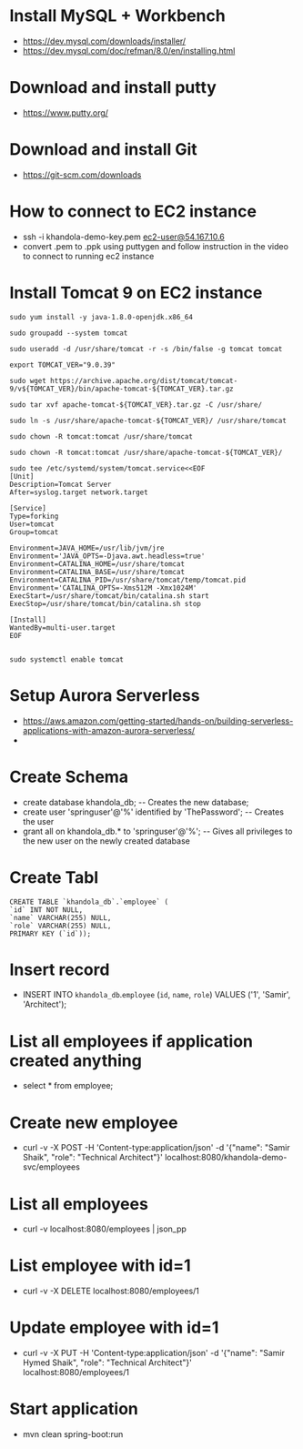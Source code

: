# Install MySQL + Workbench
- https://dev.mysql.com/downloads/installer/
- https://dev.mysql.com/doc/refman/8.0/en/installing.html

# Download and install putty
- https://www.putty.org/

# Download and install Git
- https://git-scm.com/downloads

# How to connect to EC2 instance
- ssh -i khandola-demo-key.pem ec2-user@54.167.10.6
- convert .pem to .ppk using puttygen and follow instruction in the video to connect to running ec2 instance

# Install Tomcat 9 on EC2 instance
```
sudo yum install -y java-1.8.0-openjdk.x86_64

sudo groupadd --system tomcat

sudo useradd -d /usr/share/tomcat -r -s /bin/false -g tomcat tomcat

export TOMCAT_VER="9.0.39"

sudo wget https://archive.apache.org/dist/tomcat/tomcat-9/v${TOMCAT_VER}/bin/apache-tomcat-${TOMCAT_VER}.tar.gz

sudo tar xvf apache-tomcat-${TOMCAT_VER}.tar.gz -C /usr/share/

sudo ln -s /usr/share/apache-tomcat-${TOMCAT_VER}/ /usr/share/tomcat

sudo chown -R tomcat:tomcat /usr/share/tomcat

sudo chown -R tomcat:tomcat /usr/share/apache-tomcat-${TOMCAT_VER}/ 

sudo tee /etc/systemd/system/tomcat.service<<EOF
[Unit]
Description=Tomcat Server
After=syslog.target network.target

[Service]
Type=forking
User=tomcat
Group=tomcat

Environment=JAVA_HOME=/usr/lib/jvm/jre
Environment='JAVA_OPTS=-Djava.awt.headless=true'
Environment=CATALINA_HOME=/usr/share/tomcat
Environment=CATALINA_BASE=/usr/share/tomcat
Environment=CATALINA_PID=/usr/share/tomcat/temp/tomcat.pid
Environment='CATALINA_OPTS=-Xms512M -Xmx1024M'
ExecStart=/usr/share/tomcat/bin/catalina.sh start
ExecStop=/usr/share/tomcat/bin/catalina.sh stop

[Install]
WantedBy=multi-user.target
EOF


sudo systemctl enable tomcat
```
# Setup Aurora Serverless
- https://aws.amazon.com/getting-started/hands-on/building-serverless-applications-with-amazon-aurora-serverless/
- 
# Create Schema
- create database khandola_db; -- Creates the new database;
- create user 'springuser'@'%' identified by 'ThePassword'; -- Creates the user
- grant all on khandola_db.* to 'springuser'@'%'; -- Gives all privileges to the new user on the newly created database

# Create Tabl
```
CREATE TABLE `khandola_db`.`employee` (
`id` INT NOT NULL,
`name` VARCHAR(255) NULL,
`role` VARCHAR(255) NULL,
PRIMARY KEY (`id`));
```
# Insert record
- INSERT INTO `khandola_db`.`employee` (`id`, `name`, `role`) VALUES ('1', 'Samir', 'Architect');

# List all employees if application created anything
- select * from employee;

# Create new employee
- curl -v -X POST -H 'Content-type:application/json' -d '{"name": "Samir Shaik", "role": "Technical Architect"}' localhost:8080/khandola-demo-svc/employees

# List all employees
- curl -v localhost:8080/employees | json_pp

# List employee with id=1
- curl -v -X DELETE localhost:8080/employees/1

# Update employee with id=1
- curl -v -X PUT -H 'Content-type:application/json' -d '{"name": "Samir Hymed Shaik", "role": "Technical Architect"}' localhost:8080/employees/1

# Start application
- mvn clean spring-boot:run
